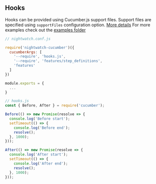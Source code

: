 ## Hooks

Hooks can be provided using Cucumber.js support files. Support files are specified using `supportFiles` configuration option.
[More details](https://github.com/cucumber/cucumber-js/blob/master/docs/support_files/hooks.md)
For more examples check out the [examples folder](https://github.com/mucsi96/nightwatch-cucumber/tree/master/examples)

```javascript
// nightwatch.conf.js

require('nightwatch-cucumber')({
  cucumberArgs: [
    '--require', 'hooks.js',
    '--require', 'features/step_definitions',
    'features'
  ]
})

module.exports = {
  ...
}
```

```javascript
// hooks.js
const { Before, After } = require('cucumber');

Before(() => new Promise(resolve => {
  console.log('Before start');
  setTimeout(() => {
    console.log('Before end');
    resolve();
  }, 1000);
}));

After(() => new Promise(resolve => {
  console.log('After start');
  setTimeout(() => {
    console.log('After end');
    resolve();
  }, 1000);
}));
```

